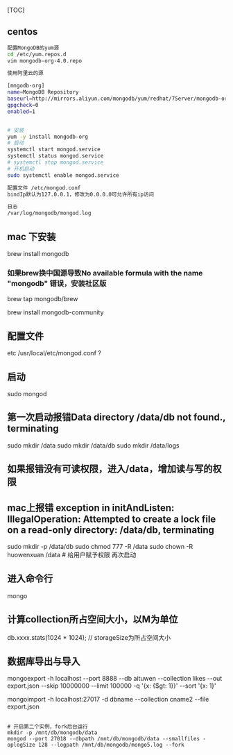 [TOC]

## centos

```sh
配置MongoDB的yum源
cd /etc/yum.repos.d 
vim mongodb-org-4.0.repo

使用阿里云的源

[mngodb-org]
name=MongoDB Repository
baseurl=http://mirrors.aliyun.com/mongodb/yum/redhat/7Server/mongodb-org/4.0/x86_64/
gpgcheck=0
enabled=1


# 安装
yum -y install mongodb-org
# 启动
systemctl start mongod.service
systemctl status mongod.service
# systemctl stop mongod.service
# 开机启动
sudo systemctl enable mongod.service

配置文件 /etc/mongod.conf
bindIp默认为127.0.0.1，修改为0.0.0.0可允许所有ip访问

日志
/var/log/mongodb/mongod.log
```

## mac 下安装

brew install mongodb

### 如果brew换中国源导致No available formula with the name "mongodb" 错误，安装社区版

brew tap mongodb/brew 

brew install mongodb-community

## 配置文件

etc /usr/local/etc/mongod.conf ?

## 启动

sudo mongod
## 第一次启动报错Data directory /data/db not found., terminating

sudo mkdir /data
sudo mkdir /data/db
sudo mkdir /data/logs

## 如果报错没有可读权限，进入/data，增加读与写的权限

## mac上报错 exception in initAndListen: IllegalOperation: Attempted to create a lock file on a read-only directory: /data/db, terminating

sudo mkdir -p /data/db
sudo  chmod 777 -R /data
sudo chown -R huowenxuan /data # 给用户赋予权限
再次启动

## 进入命令行

mongo

## 计算collection所占空间大小，以M为单位

db.xxxx.stats(1024 * 1024); // storageSize为所占空间大小

## 数据库导出与导入

mongoexport -h localhost --port 8888 --db aituwen --collection likes --out export.json --skip 10000000 --limit 100000 -q '{x: {$gt: 1}}' --sort '{x: 1}'

mongoimport -h localhost:27017 -d dbname --collection cname2 --file export.json

```

# 开启第二个实例，fork后台运行
mkdir -p /mnt/db/mongodb/data
mongod --port 27018 --dbpath /mnt/db/mongodb/data --smallfiles -oplogSize 128 --logpath /mnt/db/mongodb/mongo5.log --fork
```